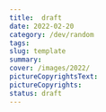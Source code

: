 ```yaml
---
title:  draft
date: 2022-02-20
category: /dev/random
tags: 
slug: template
summary: 
cover: /images/2022/
pictureCopyrightsText:
pictureCopyrights: 
status: draft
---
```

